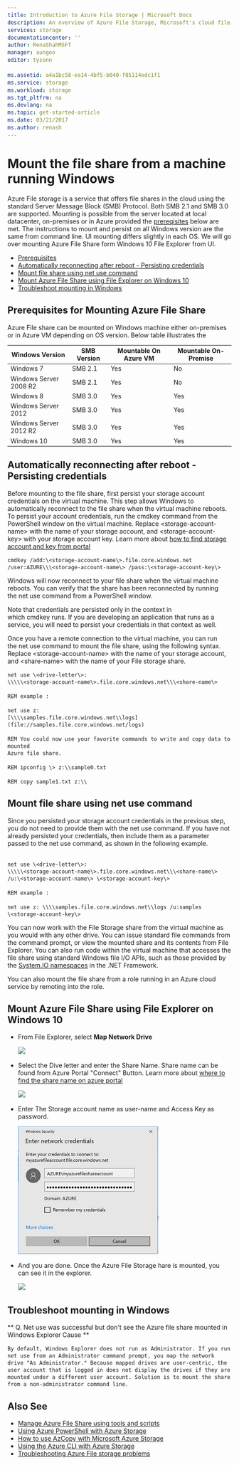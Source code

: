 ```yaml
---
title: Introduction to Azure File Storage | Microsoft Docs
description: An overview of Azure File Storage, Microsoft's cloud file system. Learn how to mount Azure File shares over SMB and lift classic on-premises workloads to the cloud without rewriting any code.
services: storage
documentationcenter: ''
author: RenaShahMSFT
manager: aungoo
editor: tysonn

ms.assetid: a4a1bc58-ea14-4bf5-b040-f85114edc1f1
ms.service: storage
ms.workload: storage
ms.tgt_pltfrm: na
ms.devlang: na
ms.topic: get-started-article
ms.date: 03/21/2017
ms.author: renash
---
```


# Mount the file share from a machine running Windows

Azure File storage is a service that offers file shares in the cloud using the standard Server Message Block (SMB) Protocol. Both SMB 2.1 and SMB 3.0 are supported. Mounting is possible from the server located at local datacenter, on-premises or in Azure provided the [prereqisites](#prereq) below are met. The instructions to mount and persist on all Windows version are the same from command line. UI mounting differs slightly in each OS. We will go over mounting Azure File Share form Windows 10 File Explorer from UI.

* [Prerequisites](#prereq)
* [Automatically reconnecting after reboot - Persisting credentials](#reconnect)
* [Mount file share using net use command](#netuse)
* [Mount Azure File Share using File Explorer on Windows 10](#win10)
* [Troubleshoot mounting in Windows](#troubleshoot)

<a id="prereq"/></a>
## Prerequisites for Mounting Azure File Share

Azure File share can be mounted on Windows machine either on-premises or in Azure VM depending on OS version. Below table illustrates the 

| Windows Version        | SMB Version |Mountable On Azure VM|Mountable On-Premise|
|------------------------|-------------|---------------------|---------------------|
| Windows 7              | SMB 2.1     | Yes                 | No                  |
| Windows Server 2008 R2 | SMB 2.1     | Yes                 | No                  |
| Windows 8              | SMB 3.0     | Yes                 | Yes                 |
| Windows Server 2012    | SMB 3.0     | Yes                 | Yes                 |
| Windows Server 2012 R2 | SMB 3.0     | Yes                 | Yes                 |
| Windows 10             | SMB 3.0     | Yes                 | Yes                 |

<a id="reconnect"/></a>
## Automatically reconnecting after reboot - Persisting credentials

Before mounting to the file share, first persist your storage account
credentials on the virtual machine. This step allows Windows to automatically
reconnect to the file share when the virtual machine reboots. To persist your
account credentials, run the cmdkey command from the PowerShell window on the
virtual machine. Replace \<storage-account-name\> with the name of your storage
account, and \<storage-account-key\> with your storage account key. Learn more about [how to find storage account and key from portal](storage-file-how-to-use-files-portal#connect)

```
cmdkey /add:\<storage-account-name\>.file.core.windows.net
/user:AZURE\\\<storage-account-name\> /pass:\<storage-account-key\>
```

Windows will now reconnect to your file share when the virtual machine reboots.
You can verify that the share has been reconnected by running the net
use command from a PowerShell window.

Note that credentials are persisted only in the context in which cmdkey runs. If
you are developing an application that runs as a service, you will need to
persist your credentials in that context as well.

Once you have a remote connection to the virtual machine, you can run the net
use command to mount the file share, using the following syntax.
Replace \<storage-account-name\> with the name of your storage account,
and \<share-name\> with the name of your File storage share.

```
net use \<drive-letter\>:
\\\\\<storage-account-name\>.file.core.windows.net\\\<share-name\>

REM example :

net use z:
[\\\\samples.file.core.windows.net\\logs](file://samples.file.core.windows.net/logs)

REM You could now use your favorite commands to write and copy data to mounted
Azure file share.

REM ipconfig \> z:\\sample0.txt

REM copy sample1.txt z:\\
```
<a id="netuse"/></a>
## Mount file share using net use command

Since you persisted your storage account credentials in the previous step, you
do not need to provide them with the net use command. If you have not already
persisted your credentials, then include them as a parameter passed to the net
use command, as shown in the following example.

```

net use \<drive-letter\>:
\\\\\<storage-account-name\>.file.core.windows.net\\\<share-name\>
/u:\<storage-account-name\> \<storage-account-key\>

REM example :

net use z: \\\\samples.file.core.windows.net\\logs /u:samples
\<storage-account-key\>
```

You can now work with the File Storage share from the virtual machine as you
would with any other drive. You can issue standard file commands from the
command prompt, or view the mounted share and its contents from File Explorer.
You can also run code within the virtual machine that accesses the file share
using standard Windows file I/O APIs, such as those provided by the [System.IO
namespaces](http://msdn.microsoft.com/library/gg145019.aspx) in the .NET
Framework.

You can also mount the file share from a role running in an Azure cloud service
by remoting into the role.


<a id="win10"/></a>
## Mount Azure File Share using File Explorer on Windows 10

* From File Explorer, select **Map Network Drive**
    
    ![](media/storage-file/1_MountOnWindows10.png)

* Select the Dive letter and enter the Share Name. Share name can be found from Azure Portal "Connect" Button. Learn more about [where to find the share name on azure portal](storage-file-how-to-use-files-portal.md/#connect)
    
    ![](media/storage-file/2_MountOnWindows10.png)

* Enter The Storage account name as user-name and Access Key as password.
    
    ![](media/storage-file/3_MountOnWindows10.png)

* And you are done. Once the Azure File Storage hare is mounted, you can see it in the explorer.
    
    ![](media/storage-file/4_MountOnWindows10.png)

## Troubleshoot mounting in Windows

** Q. Net use was successful but don't see the Azure file share mounted in Windows Explorer
Cause **

    By default, Windows Explorer does not run as Administrator. If you run net use from an Administrator command prompt, you map the network drive "As Administrator." Because mapped drives are user-centric, the user account that is logged in does not display the drives if they are mounted under a different user account. Solution is to mount the share from a non-administrator command line.

## Also See
* [Manage Azure File Share using tools and scripts](storage-file-how-to-tooling-and-scripting.md)
* [Using Azure PowerShell with Azure Storage](storage-powershell-guide-full.md)
* [How to use AzCopy with Microsoft Azure Storage](storage-use-azcopy.md)
* [Using the Azure CLI with Azure Storage](storage-azure-cli.md#create-and-manage-file-shares)
* [Troubleshooting Azure File storage problems](https://docs.microsoft.com/en-us/azure/storage/storage-troubleshoot-file-connection-problems)
